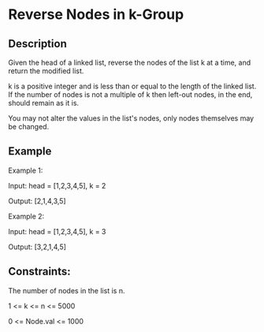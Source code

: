 # Reverse Nodes in k-Group
## Description

Given the head of a linked list, reverse the nodes of the list k at a time, and return the modified list.

k is a positive integer and is less than or equal to the length of the linked list. If the number of nodes is not a multiple of k then left-out nodes, in the end, should remain as it is.

You may not alter the values in the list's nodes, only nodes themselves may be changed.

## Example
Example 1:

Input: head = [1,2,3,4,5], k = 2

Output: [2,1,4,3,5]

Example 2:

Input: head = [1,2,3,4,5], k = 3

Output: [3,2,1,4,5]

## Constraints:
The number of nodes in the list is n.

1 <= k <= n <= 5000

0 <= Node.val <= 1000
